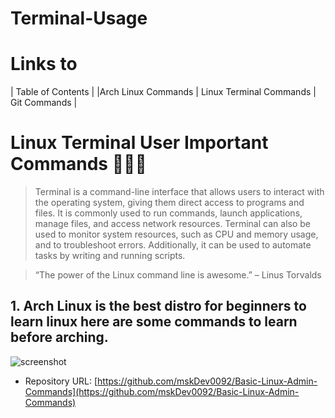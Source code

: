 # Terminal-Usage

# Links to 
| Table of Contents  |
|Arch Linux Commands | Linux Terminal Commands | Git Commands |


# Linux Terminal User Important Commands 👨🏻‍💻

> Terminal is a command-line interface that allows users to interact with the operating system, giving them direct access to programs and files. It is commonly used to run commands, launch applications, manage files, and access network resources. Terminal can also be used to monitor system resources, such as CPU and memory usage, and to troubleshoot errors. Additionally, it can be used to automate tasks by writing and running scripts.

> “The power of the Linux command line is awesome.” – Linus Torvalds 

## 1. Arch Linux is the best distro for beginners to learn linux here are some commands to learn before arching. 

![screenshot](https://images.app.goo.gl/Jy6heajoxEeDDqcN9)

- Repository URL: [https://github.com/mskDev0092/Basic-Linux-Admin-Commands](https://github.com/mskDev0092/Basic-Linux-Admin-Commands)
